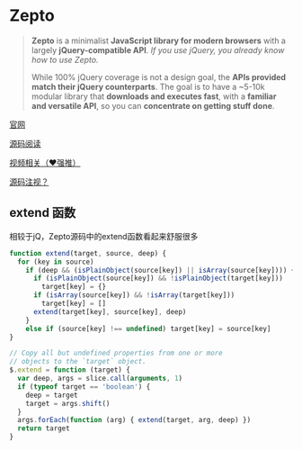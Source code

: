# Zepto

> **Zepto** is a minimalist **JavaScript library for modern browsers** with a largely **jQuery-compatible API**. *If you use jQuery, you already know how to use Zepto.*
>
> While 100% jQuery coverage is not a design goal, the **APIs provided match their jQuery counterparts**. The goal is to have a ~5-10k modular library that **downloads and executes fast**, with a **familiar and versatile API**, so you can **concentrate on getting stuff done**.



[官网](https://zeptojs.com/)

[源码阅读](https://yeyuqiudeng.gitbooks.io/reading-zepto/content/)

[视频相关（❤️强推）](https://www.imooc.com/video/13219)

[源码注视？](https://www.kancloud.cn/wangfupeng/zepto-design-srouce/173692)



## extend 函数

相较于jQ，Zepto源码中的extend函数看起来舒服很多



```js
function extend(target, source, deep) {
  for (key in source)
    if (deep && (isPlainObject(source[key]) || isArray(source[key]))) {
      if (isPlainObject(source[key]) && !isPlainObject(target[key]))
        target[key] = {}
      if (isArray(source[key]) && !isArray(target[key]))
        target[key] = []
      extend(target[key], source[key], deep)
    }
    else if (source[key] !== undefined) target[key] = source[key]
}

// Copy all but undefined properties from one or more
// objects to the `target` object.
$.extend = function (target) {
  var deep, args = slice.call(arguments, 1)
  if (typeof target == 'boolean') {
    deep = target
    target = args.shift()
  }
  args.forEach(function (arg) { extend(target, arg, deep) })
  return target
}
```

